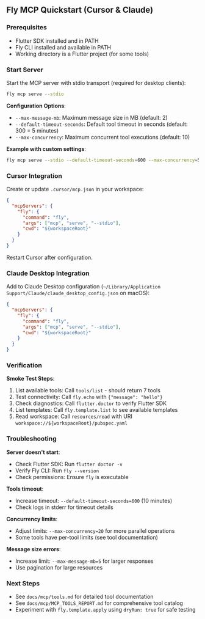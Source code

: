 ## Fly MCP Quickstart (Cursor & Claude)

### Prerequisites
- Flutter SDK installed and in PATH
- Fly CLI installed and available in PATH
- Working directory is a Flutter project (for some tools)

### Start Server

Start the MCP server with stdio transport (required for desktop clients):

```bash
fly mcp serve --stdio
```

**Configuration Options**:
- `--max-message-mb`: Maximum message size in MB (default: 2)
- `--default-timeout-seconds`: Default tool timeout in seconds (default: 300 = 5 minutes)
- `--max-concurrency`: Maximum concurrent tool executions (default: 10)

**Example with custom settings**:
```bash
fly mcp serve --stdio --default-timeout-seconds=600 --max-concurrency=5
```

### Cursor Integration

Create or update `.cursor/mcp.json` in your workspace:

```json
{
  "mcpServers": {
    "fly": {
      "command": "fly",
      "args": ["mcp", "serve", "--stdio"],
      "cwd": "${workspaceRoot}"
    }
  }
}
```

Restart Cursor after configuration.

### Claude Desktop Integration

Add to Claude Desktop configuration (`~/Library/Application Support/Claude/claude_desktop_config.json` on macOS):

```json
{
  "mcpServers": {
    "fly": {
      "command": "fly",
      "args": ["mcp", "serve", "--stdio"],
      "cwd": "${workspaceRoot}"
    }
  }
}
```

### Verification

**Smoke Test Steps**:
1. List available tools: Call `tools/list` - should return 7 tools
2. Test connectivity: Call `fly.echo` with `{"message": "hello"}`
3. Check diagnostics: Call `flutter.doctor` to verify Flutter SDK
4. List templates: Call `fly.template.list` to see available templates
5. Read workspace: Call `resources/read` with URI `workspace://${workspaceRoot}/pubspec.yaml`

### Troubleshooting

**Server doesn't start**:
- Check Flutter SDK: Run `flutter doctor -v`
- Verify Fly CLI: Run `fly --version`
- Check permissions: Ensure `fly` is executable

**Tools timeout**:
- Increase timeout: `--default-timeout-seconds=600` (10 minutes)
- Check logs in stderr for timeout details

**Concurrency limits**:
- Adjust limits: `--max-concurrency=20` for more parallel operations
- Some tools have per-tool limits (see tool documentation)

**Message size errors**:
- Increase limit: `--max-message-mb=5` for larger responses
- Use pagination for large resources

### Next Steps

- See `docs/mcp/tools.md` for detailed tool documentation
- See `docs/mcp/MCP_TOOLS_REPORT.md` for comprehensive tool catalog
- Experiment with `fly.template.apply` using `dryRun: true` for safe testing

